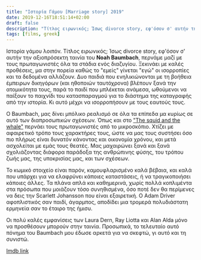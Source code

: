 ```yaml
---
title: "Ιστορία Γάμου [Marriage story] 2019"
date: 2019-12-16T18:51:14+02:00
draft: false
description: "Τίτλος ειρωνικός; Ίσως divorce story, εφ'όσον σ' αυτήν την αξιοπρόσεκτη ταινία του Noah Baumbach, περνάμε μαζί με τους πρωταγωνιστές όλα τα στάδια ενός διαζυγίου."
tags: [films, greek]
---
```


Ιστορία γάμου λοιπόν. Τίτλος ειρωνικός; Ίσως divorce story, εφ'όσον σ' αυτήν την αξιοπρόσεκτη ταινία του **Noah Baumbach**, περνάμε μαζί με τους πρωταγωνιστές όλα τα στάδια ενός διαζυγίου. Ξεκινάει με καλές προθέσεις, μα στην πορεία καθώς το "εμείς" γίνεται "εγώ" οι ισορροπίες και τα δεδομένα αλλάζουν. Δυο παιδιά που ενηλικιώνονται με  τη βοήθεια έμπειρων δικηγόρων (και ηθοποιών ταυτόχρονα) βλέπουν ξανά την ατομικότητα τους, παρά το παιδί που μπλέκεται ανάμεσα, ωθούμενοι να παίξουν το παιχνίδι του κατασπαραγμού για το διάστημα της καταγραφής από την ιστορία. Κι αυτό μέχρι να ισορροπήσουν με τους εαυτούς τους.

Ο Baumbach, μας δίνει μπόλικο ρεαλισμό σε όλα τα επίπεδα μα κυρίως σε αυτό των διαπροσωπικών σχέσεων. Όπως και στο ["The squid and the whale"](https://www.imdb.com/title/tt0367089/?ref_=nm_knf_t2) περνάει τους πρωταγωνιστές από το μικροσκόπιο. Χτίζει με αφαιρετικό τρόπο τους χαρακτήρες τους, ώστε να μας τους συστήσει όσο πιο πλήρως είναι δυνατόν κάνοντας και οικονομία χρόνου, και μετά ασχολείται με εμάς τους θεατές. Μας μαχαιρώνει ξανά και ξανά σχολιάζοντας διάφορα παράδοξα της ανθρώπινης φύσης, του τρόπου ζωής μας, της υποκρισίας μας, και των σχέσεων.

Το κωμικό στοιχείο είναι παρόν, καμουφλαρισμένο καλά βέβαια, και καλά που υπάρχει για να ελαφρύνει κάποιες καταστάσεις, ή να τραγικοποιήσει κάποιες άλλες. Τα πλάνα απλά και καθημερινά, χωρίς πολλά κοπλιμέντα στα πρόσωπα που μοιάζουν τόσο συνηθισμένα, όσο ποτέ δεν θα περίμενες να δεις την Scarlett Johansson που είναι εξαιρετική. Ο Adam Driver αφοπλιστικός σαν παιδί, άγαρμπος, αποδίδει μια τρομερά πολυδιάστατη ερμηνεία σαν το έταιρο της ήμισυ.  

Οι πολύ καλές εμφανίσεις των Laura Dern, Ray Liotta και Alan Alda μόνο να προσθέσουν μπορούν στην ταινία. Προσωπικά, το τελευταίο αυτό πόνημα του Baumbach μου έδωσε αρκετά για να σκεφτώ, γι αυτό και τη συνιστώ.

[Imdb link](https://www.imdb.com/title/tt7653254)

